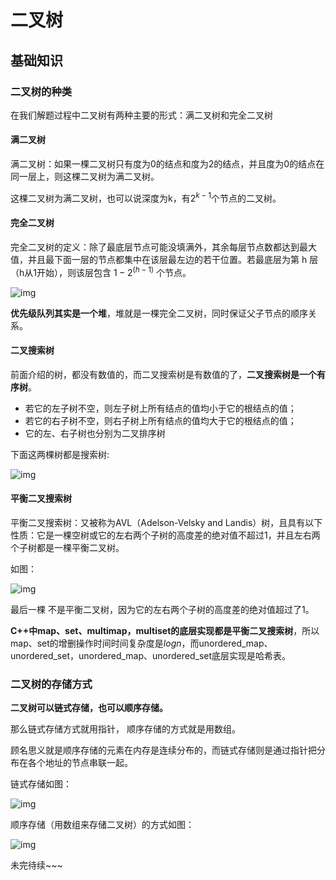 # 二叉树

## 基础知识

### 二叉树的种类

在我们解题过程中二叉树有两种主要的形式：满二叉树和完全二叉树

#### 满二叉树

满二叉树：如果一棵二叉树只有度为0的结点和度为2的结点，并且度为0的结点在同一层上，则这棵二叉树为满二叉树。

这棵二叉树为满二叉树，也可以说深度为k，有$2^{k-1}$个节点的二叉树。

#### 完全二叉树

完全二叉树的定义：除了最底层节点可能没填满外，其余每层节点数都达到最大值，并且最下面一层的节点都集中在该层最左边的若干位置。若最底层为第 h 层（h从1开始），则该层包含 $1-2^{(h-1)}$ 个节点。

![img](/images/20200920221638903.png)

**优先级队列其实是一个堆**，堆就是一棵完全二叉树，同时保证父子节点的顺序关系。

#### 二叉搜索树

前面介绍的树，都没有数值的，而二叉搜索树是有数值的了，**二叉搜索树是一个有序树**。

- 若它的左子树不空，则左子树上所有结点的值均小于它的根结点的值；
- 若它的右子树不空，则右子树上所有结点的值均大于它的根结点的值；
- 它的左、右子树也分别为二叉排序树

下面这两棵树都是搜索树:

![img](/images/20200806190304693.png)

#### 平衡二叉搜索树

平衡二叉搜索树：又被称为AVL（Adelson-Velsky and Landis）树，且具有以下性质：它是一棵空树或它的左右两个子树的高度差的绝对值不超过1，并且左右两个子树都是一棵平衡二叉树。

如图：

![img](/images/20200806190511967.png)

最后一棵 不是平衡二叉树，因为它的左右两个子树的高度差的绝对值超过了1。

**C++中map、set、multimap，multiset的底层实现都是平衡二叉搜索树**，所以map、set的增删操作时间时间复杂度是$logn$，而unordered_map、unordered_set，unordered_map、unordered_set底层实现是哈希表。

###  二叉树的存储方式

**二叉树可以链式存储，也可以顺序存储。**

那么链式存储方式就用指针， 顺序存储的方式就是用数组。

顾名思义就是顺序存储的元素在内存是连续分布的，而链式存储则是通过指针把分布在各个地址的节点串联一起。

链式存储如图：

![img](/images/2020092019554618.png)

顺序存储（用数组来存储二叉树）的方式如图：

![img](/images/20200920200429452.png)



未完待续~~~
